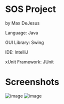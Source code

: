 
# SOS Project

 by Max DeJesus
 
 Language: Java
 
 GUI Library: Swing
 
 IDE: IntelliJ
 
 xUnit Framework: JUnit

# Screenshots
![image](https://user-images.githubusercontent.com/90429251/218340104-5267d67b-694e-4512-a612-058cf6bc99c2.png)
![image](https://user-images.githubusercontent.com/90429251/218340109-8b7a7ce2-3623-477f-b99f-a765f6303979.png)

